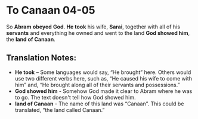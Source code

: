 To Canaan 04-05
=================


So **Abram** **obeyed** **God**. **He took** his wife, **Sarai**,
together with all of his **servants** and everything he owned and went
to the land **God showed him**, the **land of Canaan**.

Translation Notes:
------------------

-   **He took** – Some languages would say, “He brought”
here. Others
    would use two different verbs here, such as, “He caused his wife
    to come with him” and, “He brought along all of their servants
    and possessions.”
-   **God showed him** - Somehow God made it clear to Abram where he was
    to go. The text doesn't tell how God showed him.
-   **land of Canaan** - The name of this land was “Canaan”. This
could
    be translated, “the land called Canaan.”

